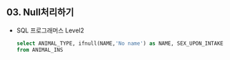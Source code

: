 ## 03. Null처리하기

- SQL 프로그래머스 Level2

  

  ```sql
  select ANIMAL_TYPE, ifnull(NAME,'No name') as NAME, SEX_UPON_INTAKE
  from ANIMAL_INS
  
  ```
  
  